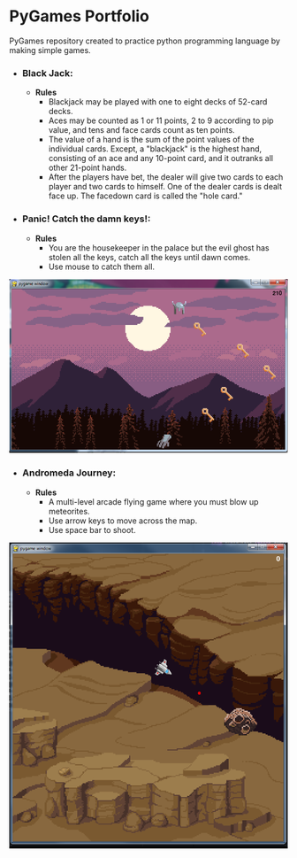 # PyGames Portfolio
PyGames repository created to practice python programming language by making simple games.

- ### Black Jack: 

  - __Rules__
  	- Blackjack may be played with one to eight decks of 52-card decks.
  	- Aces may be counted as 1 or 11 points, 2 to 9 according to pip value, and tens and face cards count as ten points.
  	- The value of a hand is the sum of the point values of the individual cards. Except, a "blackjack" is the highest hand, consisting of an ace and any 10-point card, and it outranks all other 21-point hands.
  	- After the players have bet, the dealer will give two cards to each player and two cards to himself. One of the dealer cards is dealt face up. The facedown card is called the "hole card."

- ### Panic! Catch the damn keys!: 
    - __Rules__
		- You are the housekeeper in the palace but the evil ghost has stolen all the keys, catch all the keys until dawn comes.
		- Use mouse to catch them all.

![123](panic/assets/123.png)

- ### Andromeda Journey: 

  - __Rules__
    - A multi-level arcade flying game where you must blow up meteorites.
    - Use arrow keys to move across the map.
    - Use space bar to shoot.

![123](andromedaJourney/123.png)